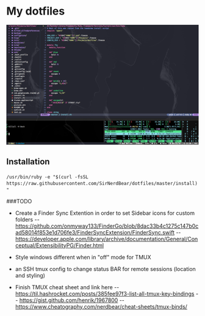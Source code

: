 # My dotfiles

![Screenshot of my terminal](https://raw.githubusercontent.com/SirNerdBear/dotfiles/master/ss.png)

## Installation

```/usr/bin/ruby -e "$(curl -fsSL https://raw.githubusercontent.com/SirNerdBear/dotfiles/master/install)"```

###TODO

* Create a Finder Sync Extention in order to set Sidebar icons for custom folders
  -- https://github.com/onmyway133/FinderGo/blob/8dac33b4c1275c147b0cad58014f853e1d706fe3/FinderSyncExtension/FinderSync.swift
  -- https://developer.apple.com/library/archive/documentation/General/Conceptual/ExtensibilityPG/Finder.html

* Style windows different when in "off" mode for TMUX

* an SSH tmux config to change status BAR for remote sessions (location and styling)

* Finish TMUX cheat sheet and link here
  -- https://til.hashrocket.com/posts/385fee97f3-list-all-tmux-key-bindings
  -- https://gist.github.com/henrik/1967800
  -- https://www.cheatography.com/nerdbear/cheat-sheets/tmux-binds/


